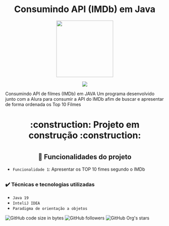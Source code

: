 <h1 align="center">Consumindo API (IMDb) em Java</h1>
<div align="center"><img height="180em" src="https://user-images.githubusercontent.com/101024969/228949596-bda59763-4a92-40d2-b892-3def2f3e7a33.png"/></div>

<p align="center">
<img src="https://img.shields.io/badge/STATUS-EM DESENVOLVIMENTO-brightgreen?style=for-the-badge"/>
</p>

Consumindo API de filmes (IMDb) em JAVA
Um programa desenvolvido junto com a Alura para consumir a API do IMDb afim de buscar e apresentar de forma ordenada os Top 10 Filmes
<p>
<p>


<h1 align="center">:construction: Projeto em construção :construction:</h1>

 # <h2 align="center">:hammer: Funcionalidades do projeto</h2>

- `Funcionalidade 1`: Apresentar os TOP 10 fimes segundo o IMDb

## <h3>✔️ Técnicas e tecnologias utilizadas</h3>

- ``Java 19``
- ``InteliJ IDEA``
- ``Paradigma de orientação a objetos``

![GitHub code size in bytes](https://img.shields.io/github/languages/code-size/eduwalker/API_IMDb_Java)
![GitHub followers](https://img.shields.io/github/followers/eduwalker?style=social)
![GitHub Org's stars](https://img.shields.io/github/stars/eduwalker?style=social)
